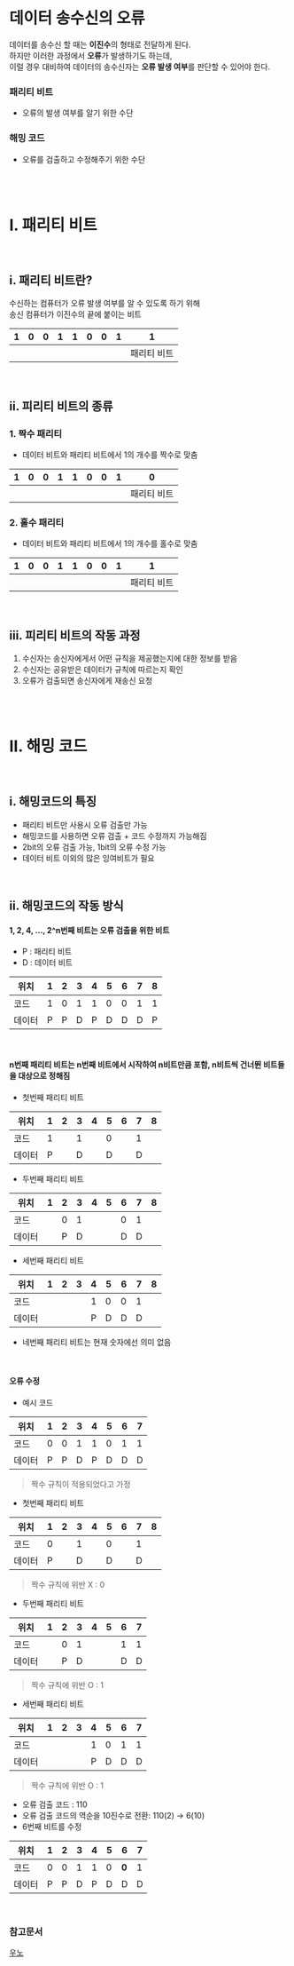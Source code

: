 # 데이터 송수신의 오류

데이터를 송수신 할 때는 <b>이진수</b>의 형태로 전달하게 된다.  
하지만 이러한 과정에서 <b>오류</b>가 발생하기도 하는데,  
이럴 경우 대비하여 데이터의 송수신자는 <b>오류 발생 여부</b>를 판단할 수 있어야 한다.

### 패리티 비트
- 오류의 발생 여부를 알기 위한 수단

### 해밍 코드
- 오류를 검출하고 수정해주기 위한 수단

<br><br>

# Ⅰ. 패리티 비트
<br>

## ⅰ. 패리티 비트란?

수신하는 컴퓨터가 오류 발생 여부를 알 수 있도록 하기 위해  
송신 컴퓨터가 이진수의 끝에 붙이는 비트

1|0|0|1|1|0|0|1|1
---|---|---|---|---|---|---|---|---|
|||||||||패리티 비트|

<br>

## ⅱ. 피리티 비트의 종류

### 1. 짝수 패리티
- 데이터 비트와 패리티 비트에서 1의 개수를 짝수로 맞춤

1|0|0|1|1|0|0|1|0
---|---|---|---|---|---|---|---|---|
|||||||||패리티 비트|

### 2. 홀수 패리티
- 데이터 비트와 패리티 비트에서 1의 개수를 홀수로 맞춤

1|0|0|1|1|0|0|1|1
---|---|---|---|---|---|---|---|---|
|||||||||패리티 비트|

<br>

## ⅲ. 피리티 비트의 작동 과정

1. 수신자는 송신자에게서 어떤 규칙을 제공했는지에 대한 정보를 받음
2. 수신자는 공유받은 데이터가 규칙에 따르는지 확인
3. 오류가 검출되면 송신자에게 재송신 요청


<br><br>

# Ⅱ. 해밍 코드
<br>

## ⅰ. 해밍코드의 특징

- 패리티 비트만 사용시 오류 검출만 가능
- 해밍코드를 사용하면 오류 검출 + 코드 수정까지 가능해짐
- 2bit의 오류 검출 가능, 1bit의 오류 수정 가능
- 데이터 비트 이외의 많은 잉여비트가 필요

<br>

## ⅱ. 해밍코드의 작동 방식

#### 1, 2, 4, ..., 2^n번째 비트는 오류 검출을 위한 비트

- P : 패리티 비트  
- D : 데이터 비트

위치|1|2|3|4|5|6|7|8
---|---|---|---|---|---|---|---|---|
코드|1|0|1|1|0|0|1|1
데이터|P|P|D|P|D|D|D|P

<br>

#### n번째 패리티 비트는 n번째 비트에서 시작하여 n비트만큼 포함, n비트씩 건너뛴 비트들을 대상으로 정해짐

- 첫번째 패리티 비트

위치|1|2|3|4|5|6|7|8
---|---|---|---|---|---|---|---|---|
코드|1||1||0||1|
데이터|P||D||D||D|

- 두번째 패리티 비트

위치|1|2|3|4|5|6|7|8
---|---|---|---|---|---|---|---|---|
코드||0|1|||0|1|
데이터||P|D|||D|D|

- 세번째 패리티 비트

위치|1|2|3|4|5|6|7|8
---|---|---|---|---|---|---|---|---|
코드||||1|0|0|1|
데이터||||P|D|D|D|

- 네번째 패리티 비트는 현재 숫자에선 의미 없음

<br>

#### 오류 수정

- 예시 코드

위치|1|2|3|4|5|6|7|
---|---|---|---|---|---|---|---|
코드|0|0|1|1|0|1|1|
데이터|P|P|D|P|D|D|D|

> 짝수 규칙이 적용되었다고 가정

- 첫번째 패리티 비트

위치|1|2|3|4|5|6|7|8
---|---|---|---|---|---|---|---|---|
코드|0||1||0||1|
데이터|P||D||D||D|
> 짝수 규칙에 위반 X : 0

- 두번째 패리티 비트

위치|1|2|3|4|5|6|7|
---|---|---|---|---|---|---|---|
코드||0|1|||1|1|
데이터||P|D|||D|D|
> 짝수 규칙에 위반 O : 1

- 세번째 패리티 비트

위치|1|2|3|4|5|6|7|
---|---|---|---|---|---|---|---|
코드||||1|0|1|1|
데이터||||P|D|D|D|
> 짝수 규칙에 위반 O : 1

- 오류 검출 코드 : 110
- 오류 검출 코드의 역순을 10진수로 전환: 110(2) → 6(10)
- 6번째 비트를 수정

위치|1|2|3|4|5|6|7|
---|---|---|---|---|---|---|---|
코드|0|0|1|1|0|<b>0</b>|1|
데이터|P|P|D|P|D|D|D|

<br>

### 참고문서
[우노](https://wooono.tistory.com/400)


